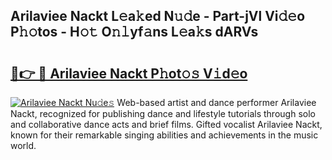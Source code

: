 ## Arilaviee Nackt L𝚎a𝚔ed N𝚞𝚍e - Part-jVl Vi𝚍𝚎o P𝚑𝚘tos - H𝚘𝚝 O𝚗𝚕yf𝚊ns L𝚎a𝚔s dARVs

# <h2><a href="http://kfbgu6p.oniu.top/?m=Arilaviee+Nackt">🔗👉 🔴 Arilaviee Nackt P𝚑ot𝚘𝚜 V𝚒d𝚎o</a></h2>

[![Arilaviee Nackt Nu𝚍e𝚜](https://i.imgur.com/0qMVB7G.gif)](http://kfbgu6p.oniu.top/?m=Arilaviee+Nackt)
Web-based artist and dance performer Arilaviee Nackt, recognized for publishing dance and lifestyle tutorials through solo and collaborative dance acts and brief films. Gifted vocalist Arilaviee Nackt, known for their remarkable singing abilities and achievements in the music world.  
